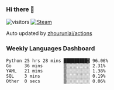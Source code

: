 ### Hi there 👋

![visitors](https://visitor-badge.glitch.me/badge?page_id=zhourunlai)
[![Steam](https://img.shields.io/badge/dynamic/json?label=Steam&query=%24.data.totalSubs&url=https%3A%2F%2Fapi.spencerwoo.com%2Fsubstats%2F%3Fsource%3DsteamGames%26queryKey%3D76561198285156854&suffix=%20Games&logo=steam&labelColor=134375&color=0b1a37&longCache=true)](http://steamcommunity.com/profiles/76561198285156854)

Auto updated by <a href="https://github.com/zhourunlai/zhourunlai/actions" target="_blank">zhourunlai/actions</a>

### Weekly Languages Dashboard

<!--PART:wakatime-->
```text
Python 25 hrs 28 mins █████████▓ 96.06%
Go     36 mins        ▒░░░░░░░░░ 2.31%
YAML   21 mins        ▒░░░░░░░░░ 1.38%
SQL    3 mins         ▒░░░░░░░░░ 0.19%
Other  0 secs         ▒░░░░░░░░░ 0.06%
```
<!--PART:wakatime-->
